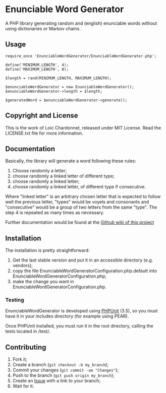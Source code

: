 Enunciable Word Generator
=========================

A PHP library generating random and (english) enunciable words without using
dictionaries or Markov chains.

Usage
-----

    require_once 'EnunciableWordGenerator/EnunciableWordGenerator.php';

    define('MINIMUM_LENGTH', 4);
    define('MAXIMUM_LENGTH', 8);

    $length = rand(MINIMUM_LENGTH, MAXIMUM_LENGTH);

    $enunciableWordGenerator = new EnunciableWordGenerator();
    $enunciableWordGenerator->length = $length;

    $generatedWord = $enunciableWordGenerator->generate();

Copyright and License
---------------------

This is the work of Loic Chardonnet, released under MIT License. Read the
LICENSE.txt file for more information.

Documentation
-------------

Basically, the library will generate a word following these rules:

1. Choose randomly a letter;
2. choose randomly a linked letter of different type;
3. choose randomly a linked letter;
4. choose randomly a linked letter, of different type if consecutive.

Where "linked letter" is an arbitrary chosen letter that is expected to follow
well the previous letter, "types" would be voyels and consonants and
"consecutive" would be a group of two letters from the same "type". The step 4
is repeated as many times as necessary.

Further documentation would be found at the [Github wiki of this project][1]

Installation
------------

The installation is pretty straightforward:

1. Get the last stable version and put it in an accessible directory (e.g.
   vendors);
2. copy the file EnunciableWordGeneratorConfiguration.php.default into
   EnunciableWordGeneratorConfiguration.php;
3. make the change you want in EnunciableWordGeneratorConfiguration.php.

### Testing

EnunciableWordGenerator is developed using [PHPUnit][3] (3.5), so you must have
it in your includes directory (for example using PEAR).

Once PHPUnit installed, you must run it in the root directory, calling the
tests located in /test/.

Contributing
------------

1. Fork it;
2. Create a branch (`git checkout -b my_branch`);
3. Commit your changes (`git commit -am "Changes"`);
4. Push to the branch (`git push origin my_branch`);
5. Create an [Issue][2] with a link to your branch;
6. Wait for it.


[1]: https://github.com/gnugat/EnunciableWordGenerator/wiki
[2]: https://github.com/gnugat/EnunciableWordGenerator/issues
[3]: https://github.com/sebastianbergmann/phpunit/
